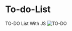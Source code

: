 # To-do-List
 TO-DO List With JS
![TO-DO](https://github.com/Vikramg01/To-do-List-JavaScript/assets/140692659/b0b7860f-bacf-4ef0-bec4-d04023dc34b5)
